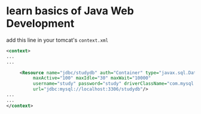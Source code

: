 learn basics of Java Web Development
===

add this line in your tomcat's `context.xml`

```xml
<context>
...
...

     <Resource name="jdbc/studydb" auth="Container" type="javax.sql.DataSource" 
          maxActive="100" maxIdle="30" maxWait="10000"
          username="study" password="study" driverClassName="com.mysql.jdbc.Driver"
          url="jdbc:mysql://localhost:3306/studydb"/>
...
...
</context>
```

